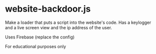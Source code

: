 # website-backdoor.js
Make a loader that puts a script into the website's code. Has a keylogger and a live screen view and the ip address of the user.

Uses Firebase (replace the config)

For educational purposes only
